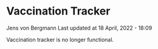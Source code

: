 Vaccination Tracker
================
Jens von Bergmann
Last updated at 18 April, 2022 - 18:09

Vaccination tracker is no longer functional.

